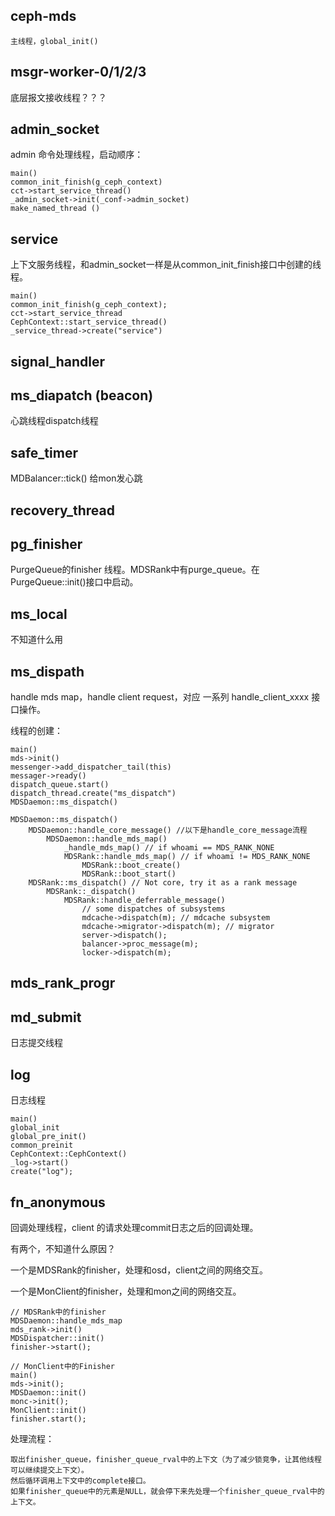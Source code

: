
## ceph-mds

    主线程，global_init()

## msgr-worker-0/1/2/3

底层报文接收线程？？？

## admin_socket

admin 命令处理线程，启动顺序：

    main()
    common_init_finish(g_ceph_context)
    cct->start_service_thread()
    _admin_socket->init(_conf->admin_socket)
    make_named_thread ()


## service

上下文服务线程，和admin_socket一样是从common_init_finish接口中创建的线程。

    main()
    common_init_finish(g_ceph_context);
    cct->start_service_thread
    CephContext::start_service_thread()
    _service_thread->create("service")

## signal_handler

## ms_diapatch (beacon)

心跳线程dispatch线程

## safe_timer

MDBalancer::tick()
给mon发心跳

## recovery_thread

## pg_finisher

PurgeQueue的finisher 线程。MDSRank中有purge_queue。在PurgeQueue::init()接口中启动。

## ms_local

不知道什么用

## ms_dispath

handle mds map，handle client request，对应 一系列 handle_client_xxxx 接口操作。

线程的创建：

    main()
    mds->init()
    messenger->add_dispatcher_tail(this)
    messager->ready()
    dispatch_queue.start()
    dispatch_thread.create("ms_dispatch")
    MDSDaemon::ms_dispatch()

    MDSDaemon::ms_dispatch()        
        MDSDaemon::handle_core_message() //以下是handle_core_message流程
            MDSDaemon::handle_mds_map()
                _handle_mds_map() // if whoami == MDS_RANK_NONE
                MDSRank::handle_mds_map() // if whoami != MDS_RANK_NONE
                    MDSRank::boot_create()
                    MDSRank::boot_start()                    
        MDSRank::ms_dispatch() // Not core, try it as a rank message
            MDSRank::_dispatch()
                MDSRank::handle_deferrable_message()
                    // some dispatches of subsystems 
                    mdcache->dispatch(m); // mdcache subsystem
                    mdcache->migrator->dispatch(m); // migrator
                    server->dispatch();   
                    balancer->proc_message(m);
                    locker->dispatch(m);
    
## mds_rank_progr

## md_submit

日志提交线程

## log

日志线程

    main()
    global_init
    global_pre_init()
    common_preinit
    CephContext::CephContext()
    _log->start()
    create("log");
    
## fn_anonymous

回调处理线程，client 的请求处理commit日志之后的回调处理。

有两个，不知道什么原因？

一个是MDSRank的finisher，处理和osd，client之间的网络交互。

一个是MonClient的finisher，处理和mon之间的网络交互。

    // MDSRank中的finisher
    MDSDaemon::handle_mds_map
    mds_rank->init()
    MDSDispatcher::init()
    finisher->start();

    // MonClient中的Finisher
    main()
    mds->init();
    MDSDaemon::init()
    monc->init();
    MonClient::init()
    finisher.start();
    
 处理流程：
 
    取出finisher_queue，finisher_queue_rval中的上下文（为了减少锁竞争，让其他线程可以继续提交上下文）。
    然后循环调用上下文中的complete接口。
    如果finisher_queue中的元素是NULL，就会停下来先处理一个finisher_queue_rval中的上下文。
